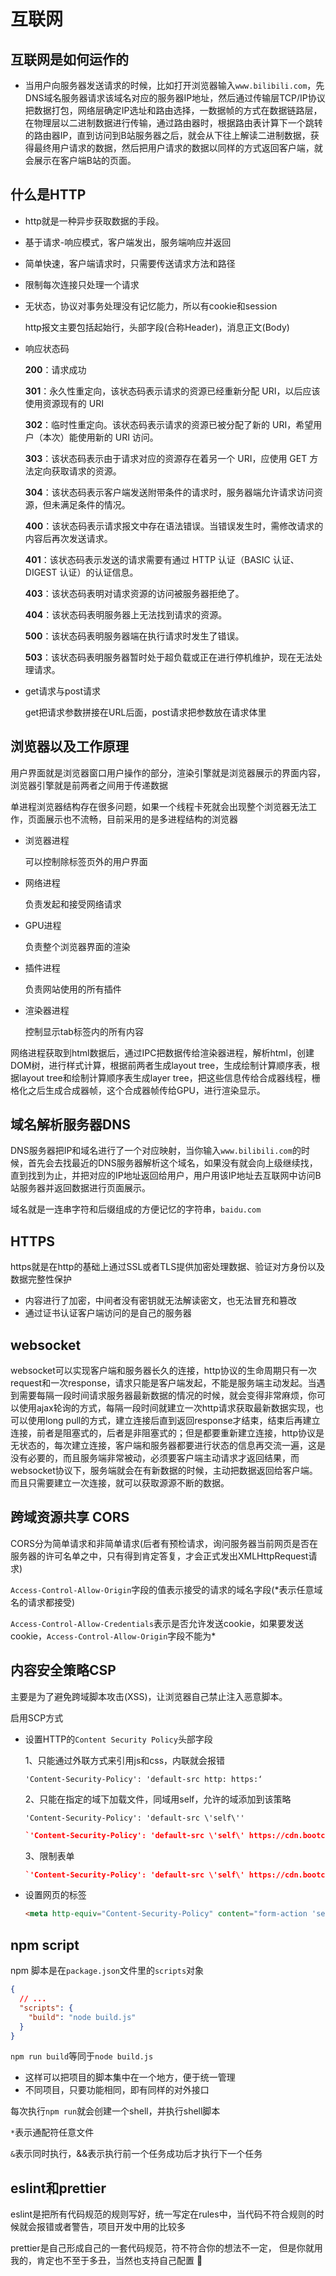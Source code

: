 # 互联网

## 互联网是如何运作的

- 当用户向服务器发送请求的时候，比如打开浏览器输入`www.bilibili.com`，先DNS域名服务器请求该域名对应的服务器IP地址，然后通过传输层TCP/IP协议把数据打包，网络层确定IP选址和路由选择，一数据帧的方式在数据链路层，在物理层以二进制数据进行传输，通过路由器时，根据路由表计算下一个跳转的路由器IP，直到访问到B站服务器之后，就会从下往上解读二进制数据，获得最终用户请求的数据，然后把用户请求的数据以同样的方式返回客户端，就会展示在客户端B站的页面。

  

## 什么是HTTP

- http就是一种异步获取数据的手段。

- 基于请求-响应模式，客户端发出，服务端响应并返回

- 简单快速，客户端请求时，只需要传送请求方法和路径

- 限制每次连接只处理一个请求

- 无状态，协议对事务处理没有记忆能力，所以有cookie和session

  http报文主要包括起始行，头部字段(合称Header)，消息正文(Body)

- 响应状态码

  **200**：请求成功

  **301**：永久性重定向，该状态码表示请求的资源已经重新分配 URI，以后应该使用资源现有的 URI

  **302**：临时性重定向。该状态码表示请求的资源已被分配了新的 URI，希望用户（本次）能使用新的 URI 访问。

  **303**：该状态码表示由于请求对应的资源存在着另一个 URI，应使用 GET 方法定向获取请求的资源。

  **304**：该状态码表示客户端发送附带条件的请求时，服务器端允许请求访问资源，但未满足条件的情况。

  **400**：该状态码表示请求报文中存在语法错误。当错误发生时，需修改请求的内容后再次发送请求。

  **401**：该状态码表示发送的请求需要有通过 HTTP 认证（BASIC 认证、DIGEST 认证）的认证信息。

  **403**：该状态码表明对请求资源的访问被服务器拒绝了。

  **404**：该状态码表明服务器上无法找到请求的资源。

  **500**：该状态码表明服务器端在执行请求时发生了错误。

  **503**：该状态码表明服务器暂时处于超负载或正在进行停机维护，现在无法处理请求。

- get请求与post请求

  get把请求参数拼接在URL后面，post请求把参数放在请求体里

## 浏览器以及工作原理

用户界面就是浏览器窗口用户操作的部分，渲染引擎就是浏览器展示的界面内容，浏览器引擎就是前两者之间用于传递数据

单进程浏览器结构存在很多问题，如果一个线程卡死就会出现整个浏览器无法工作，页面展示也不流畅，目前采用的是多进程结构的浏览器

- 浏览器进程

  可以控制除标签页外的用户界面

- 网络进程

  负责发起和接受网络请求

- GPU进程

  负责整个浏览器界面的渲染

- 插件进程

  负责网站使用的所有插件

- 渲染器进程

  控制显示tab标签内的所有内容

网络进程获取到html数据后，通过IPC把数据传给渲染器进程，解析html，创建DOM树，进行样式计算，根据前两者生成layout tree，生成绘制计算顺序表，根据layout tree和绘制计算顺序表生成layer tree，把这些信息传给合成器线程，栅格化之后生成合成器帧，这个合成器帧传给GPU，进行渲染显示。

## 域名解析服务器DNS

DNS服务器把IP和域名进行了一个对应映射，当你输入`www.bilibili.com`的时候，首先会去找最近的DNS服务器解析这个域名，如果没有就会向上级继续找，直到找到为止，并把对应的IP地址返回给用户，用户用该IP地址去互联网中访问B站服务器并返回数据进行页面展示。

域名就是一连串字符和后缀组成的方便记忆的字符串，`baidu.com`

## HTTPS

https就是在http的基础上通过SSL或者TLS提供加密处理数据、验证对方身份以及数据完整性保护

- 内容进行了加密，中间者没有密钥就无法解读密文，也无法冒充和篡改
- 通过证书认证客户端访问的是自己的服务器

## websocket

websocket可以实现客户端和服务器长久的连接，http协议的生命周期只有一次request和一次response，请求只能是客户端发起，不能是服务端主动发起。当遇到需要每隔一段时间请求服务器最新数据的情况的时候，就会变得非常麻烦，你可以使用ajax轮询的方式，每隔一段时间就建立一次http请求获取最新数据实现，也可以使用long pull的方式，建立连接后直到返回response才结束，结束后再建立连接，前者是阻塞式的，后者是非阻塞式的；但是都要重新建立连接，http协议是无状态的，每次建立连接，客户端和服务器都要进行状态的信息再交流一遍，这是没有必要的，而且服务端非常被动，必须要客户端主动请求才返回结果，而websocket协议下，服务端就会在有新数据的时候，主动把数据返回给客户端。而且只需要建立一次连接，就可以获取源源不断的数据。

## 跨域资源共享 CORS

CORS分为简单请求和非简单请求(后者有预检请求，询问服务器当前网页是否在服务器的许可名单之中，只有得到肯定答复，才会正式发出XMLHttpRequest请求)

`Access-Control-Allow-Origin`字段的值表示接受的请求的域名字段(*表示任意域名的请求都接受)

`Access-Control-Allow-Credentials`表示是否允许发送cookie，如果要发送cookie，`Access-Control-Allow-Origin`字段不能为*

## 内容安全策略CSP

主要是为了避免跨域脚本攻击(XSS)，让浏览器自己禁止注入恶意脚本。

启用SCP方式

- 设置HTTP的`Content Security Policy`头部字段

  1、只能通过外联方式来引用js和css，内联就会报错

  `'Content-Security-Policy': 'default-src http: https:‘`

  2、只能在指定的域下加载文件，同域用self，允许的域添加到该策略

  `'Content-Security-Policy': 'default-src \'self\''`

  ```json
  `'Content-Security-Policy': 'default-src \'self\' https://cdn.bootcss.com/' `
  ```

  3、限制表单

  ```json
  `'Content-Security-Policy': 'default-src \'self\' https://cdn.bootcss.com/; form-action \'self\''`
  ```

- 设置网页的<meta>标签

  ```html
  <meta http-equiv="Content-Security-Policy" content="form-action 'self';">
  ```

## npm script

npm 脚本是在`package.json`文件里的`scripts`对象

```json
{
  // ...
  "scripts": {
    "build": "node build.js"
  }
}
```

`npm run build`等同于`node build.js`

- 这样可以把项目的脚本集中在一个地方，便于统一管理
- 不同项目，只要功能相同，即有同样的对外接口

每次执行`npm run`就会创建一个shell，并执行shell脚本

`*`表示通配符任意文件

`&`表示同时执行，&&表示执行前一个任务成功后才执行下一个任务

## eslint和prettier

eslint是把所有代码规范的规则写好，统一写定在rules中，当代码不符合规则的时候就会报错或者警告，项目开发中用的比较多

prettier是自己形成自己的一套代码规范，符不符合你的想法不一定， 但是你就用我的，肯定也不至于多丑，当然也支持自己配置
:100:
